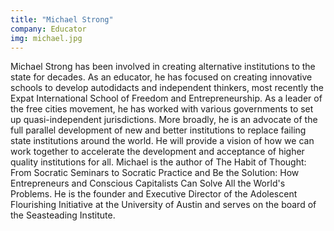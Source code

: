 ```yaml
---
title: "Michael Strong"
company: Educator
img: michael.jpg
---
```


Michael Strong has been involved in creating alternative institutions to the state for decades.  As an educator, he has focused on creating innovative schools to develop autodidacts and independent thinkers, most recently the Expat International School of Freedom and Entrepreneurship.  As a leader of the free cities movement, he has worked with various governments to set up quasi-independent jurisdictions.  More broadly, he is an advocate of the full parallel development of new and better institutions to replace failing state institutions around the world.  He will provide a vision of how we can work together to accelerate the development and acceptance of higher quality institutions for all.  Michael is the author of The Habit of Thought:  From Socratic Seminars to Socratic Practice and Be the Solution:  How Entrepreneurs and Conscious Capitalists Can Solve All the World's Problems.  He is the founder and Executive Director of the Adolescent Flourishing Initiative at the University of Austin and serves on the board of the Seasteading Institute.